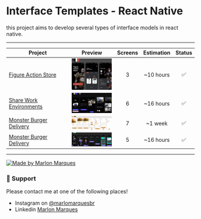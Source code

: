 # Interface Templates - React Native

this project aims to develop several types of interface models in react native.

---

| Project | Preview | Screens | Estimation | Status |
| ------ | :------: | :------: | :------: | :------: |
| [Figure Action Store](https://www.figma.com/file/jPqNLLlpSPDGnQOYMcRY8F/interfacetemplates-figureaction-store?node-id=0%3A1) | <img src="./readme/interfacetemplates_figureaction-storeprototype.png" width="120" /> | 3 | ~10 hours | :white_check_mark: |
| [Share Work Environments](https://www.figma.com/file/l7WLsdpRLLY1UyGmjR1EJ6/interfacetemplates-share-work-environments?node-id=0%3A1) | <img src="./readme/interfacetemplates_share-work-environments.png" width="120" /> | 6 | ~16 hours | :white_check_mark: |
| [Monster Burger Delivery](https://www.figma.com/file/azJo8X0abZMRPWvh4MfczM/interfacetemplates%2Fmonsterburger-delivery?node-id=0%3A1) | <img src="./readme/interfacetemplates-monsterburger-delivery.png" width="120" /> | 7 | ~1 week | :white_check_mark: |
| [Monster Burger Delivery](https://www.figma.com/file/VkccwKi1HxnL0nG4RCixkg/interfacetemplates%2Ffreelance-projects?node-id=2%3A875) | <img src="./readme/interfacetemplates_freelance-projects.png" width="120" /> | 5 | ~16 hours | :white_check_mark: |

---

<p >
  <a href="https://github.com/MarlonBeloMarques">
    <img alt="Made by Marlon Marques" src="https://img.shields.io/badge/made%20by-Marlon%20Marques-brightgreen">
  </a>
</p>

### 📌 Support

Please contact me at one of the following places!

- Instagram on [@marlomarquesbr](https://www.instagram.com/marlonmarqsbr/)
- Linkedin [Marlon Marques](https://www.linkedin.com/in/marlon-marques-0b509813b/)
